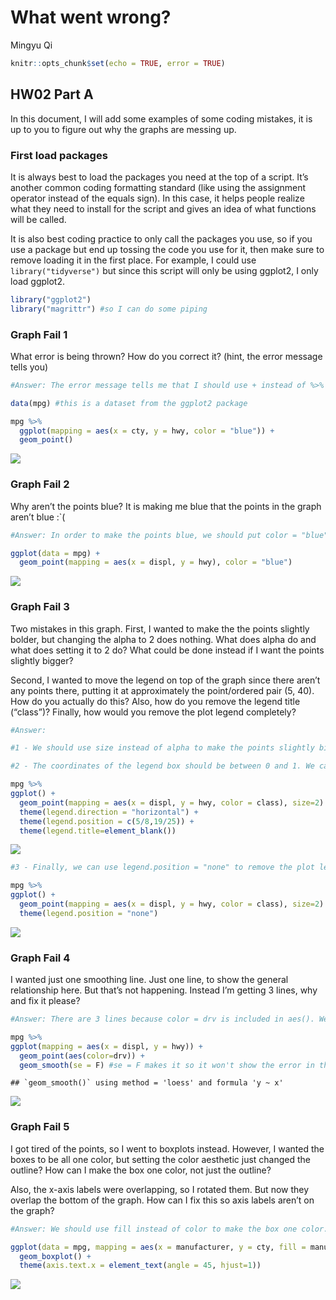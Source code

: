 What went wrong?
================
Mingyu Qi

``` r
knitr::opts_chunk$set(echo = TRUE, error = TRUE)
```

## HW02 Part A

In this document, I will add some examples of some coding mistakes, it
is up to you to figure out why the graphs are messing up.

### First load packages

It is always best to load the packages you need at the top of a script.
It’s another common coding formatting standard (like using the
assignment operator instead of the equals sign). In this case, it helps
people realize what they need to install for the script and gives an
idea of what functions will be called.

It is also best coding practice to only call the packages you use, so if
you use a package but end up tossing the code you use for it, then make
sure to remove loading it in the first place. For example, I could use
`library("tidyverse")` but since this script will only be using ggplot2,
I only load ggplot2.

``` r
library("ggplot2")
library("magrittr") #so I can do some piping
```

### Graph Fail 1

What error is being thrown? How do you correct it? (hint, the error
message tells you)

``` r
#Answer: The error message tells me that I should use + instead of %>% to add geom_point(). 

data(mpg) #this is a dataset from the ggplot2 package

mpg %>% 
  ggplot(mapping = aes(x = cty, y = hwy, color = "blue")) + 
  geom_point()
```

![](HW02_A_Graph-Fails_files/figure-gfm/unnamed-chunk-1-1.png)<!-- -->

### Graph Fail 2

Why aren’t the points blue? It is making me blue that the points in the
graph aren’t blue :\`(

``` r
#Answer: In order to make the points blue, we should put color = "blue" outside of aes(). 

ggplot(data = mpg) + 
  geom_point(mapping = aes(x = displ, y = hwy), color = "blue")
```

![](HW02_A_Graph-Fails_files/figure-gfm/unnamed-chunk-2-1.png)<!-- -->

### Graph Fail 3

Two mistakes in this graph. First, I wanted to make the the points
slightly bolder, but changing the alpha to 2 does nothing. What does
alpha do and what does setting it to 2 do? What could be done instead if
I want the points slightly bigger?

Second, I wanted to move the legend on top of the graph since there
aren’t any points there, putting it at approximately the point/ordered
pair (5, 40). How do you actually do this? Also, how do you remove the
legend title (“class”)? Finally, how would you remove the plot legend
completely?

``` r
#Answer: 

#1 - We should use size instead of alpha to make the points slightly bigger. Alpha is used to define the transparency and it ranges from 0 to 1. Setting it to 2 makes the points opaque. 

#2 - The coordinates of the legend box should be between 0 and 1. We can use legend.title=element_blank() to remove the legend title. 

mpg %>% 
ggplot() + 
  geom_point(mapping = aes(x = displ, y = hwy, color = class), size=2) + 
  theme(legend.direction = "horizontal") + 
  theme(legend.position = c(5/8,19/25)) +
  theme(legend.title=element_blank())
```

![](HW02_A_Graph-Fails_files/figure-gfm/unnamed-chunk-3-1.png)<!-- -->

``` r
#3 - Finally, we can use legend.position = "none" to remove the plot legend completely

mpg %>% 
ggplot() + 
  geom_point(mapping = aes(x = displ, y = hwy, color = class), size=2) + 
  theme(legend.position = "none") 
```

![](HW02_A_Graph-Fails_files/figure-gfm/unnamed-chunk-3-2.png)<!-- -->

### Graph Fail 4

I wanted just one smoothing line. Just one line, to show the general
relationship here. But that’s not happening. Instead I’m getting 3
lines, why and fix it please?

``` r
#Answer: There are 3 lines because color = drv is included in aes(). We can fix this by moving it into geom_point(). 

mpg %>% 
ggplot(mapping = aes(x = displ, y = hwy)) + 
  geom_point(aes(color=drv)) + 
  geom_smooth(se = F) #se = F makes it so it won't show the error in the line of fit
```

    ## `geom_smooth()` using method = 'loess' and formula 'y ~ x'

![](HW02_A_Graph-Fails_files/figure-gfm/unnamed-chunk-4-1.png)<!-- -->

### Graph Fail 5

I got tired of the points, so I went to boxplots instead. However, I
wanted the boxes to be all one color, but setting the color aesthetic
just changed the outline? How can I make the box one color, not just the
outline?

Also, the x-axis labels were overlapping, so I rotated them. But now
they overlap the bottom of the graph. How can I fix this so axis labels
aren’t on the graph?

``` r
#Answer: We should use fill instead of color to make the box one color. We can fix the overlap by setting hjust=1. 

ggplot(data = mpg, mapping = aes(x = manufacturer, y = cty, fill = manufacturer)) + 
  geom_boxplot() + 
  theme(axis.text.x = element_text(angle = 45, hjust=1))
```

![](HW02_A_Graph-Fails_files/figure-gfm/unnamed-chunk-5-1.png)<!-- -->
